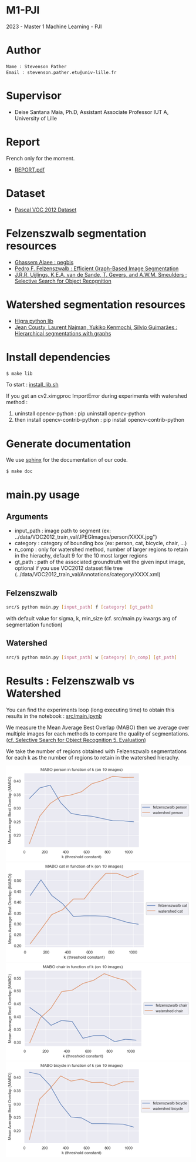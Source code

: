 # M1-PJI

2023 - Master 1 Machine Learning - PJI

# Author

```
Name : Stevenson Pather
Email : stevenson.pather.etu@univ-lille.fr
```
# Supervisor

* Deise Santana Maia, Ph.D, Assistant Associate Professor IUT A​, University of Lille

# Report

French only for the moment.

* [REPORT.pdf](./REPORT.pdf)

# Dataset

* [Pascal VOC 2012 Dataset](https://www.kaggle.com/datasets/gopalbhattrai/pascal-voc-2012-dataset)

# Felzenszwalb segmentation resources

* [Ghassem Alaee : pegbis](https://github.com/salaee/pegbis)
* [Pedro F. Felzenszwalb : Efficient Graph-Based Image Segmentation](https://cs.brown.edu/people/pfelzens/papers/seg-ijcv.pdf)
* [J.R.R. Uijlings, K.E.A. van de Sande, T. Gevers, and A.W.M. Smeulders : Selective Search for Object Recognition](http://www.huppelen.nl/publications/selectiveSearchDraft.pdf)

# Watershed segmentation resources

* [Higra python lib](https://higra.readthedocs.io/en/stable/notebooks.html)
* [Jean Cousty, Laurent Najman, Yukiko Kenmochi, Silvio Guimarães : Hierarchical segmentations with graphs](https://hal.science/hal-01344727/document)

# Install dependencies

```bash
$ make lib
```
To start : [install_lib.sh](./install_lib.sh)

If you get an cv2.ximgproc ImportError during experiments with watershed method :
 1. uninstall opencv-python : pip uninstall opencv-python
 2. then install opencv-contrib-python : pip install opencv-contrib-python

# Generate documentation

We use [sphinx](https://www.sphinx-doc.org/) for the documentation of our code.

```bash
$ make doc
```

# main.py usage

## Arguments

* input_path : image path to segment (ex: ../data/VOC2012_train_val/JPEGImages/person/XXXX.jpg")
* category   : category of bounding box (ex: person, cat, bicycle, chair, ...)
* n_comp     : only for watershed method, number of larger regions to retain in the hierachy, default 9 for the 10 most larger regions
* gt_path    : path of the associated groundtruth wit the given input image, optional if you use VOC2012 dataset file tree (../data/VOC2012_train_val/Annotations/category/XXXX.xml)

## Felzenszwalb

```bash
src/$ python main.py [input_path] f [category] [gt_path]
```

with default value for sigma, k, min_size (cf. src/main.py kwargs arg of segmentation function)

## Watershed

```bash
src/$ python main.py [input_path] w [category] [n_comp] [gt_path]
```

# Results :  Felzenszwalb vs Watershed

You can find the experiments loop (long executing time) to obtain this results in the notebook : [src/main.ipynb](./src/main.ipynb)

We measure the Mean Average Best Overlap (MABO) then we average over multiple images for each methods to compare the quality of segmentations. [(cf. Selective Search for Object Recognition 5. Evaluation)](http://www.huppelen.nl/publications/selectiveSearchDraft.pdf)

We take the number of regions obtained with Felzenszwalb segmentations for each k as the number of regions to retain in the watershed hierachy.

![MABO_person](./result/mabo_person.png)
![MABO_cat](./result/mabo_cat.png)
![MABO_chair](./result/mabo_chair.png)
![MABO_bicycle](./result/mabo_bicycle.png)